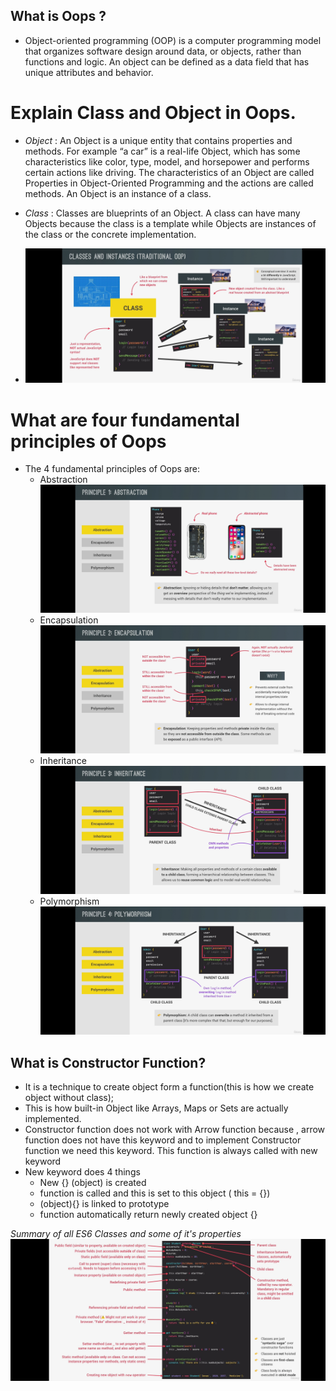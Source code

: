 ## What is Oops ?
- Object-oriented programming (OOP) is a computer programming model that organizes software design around data, or objects, rather than functions and logic. An object can be defined as a data field that has unique attributes and behavior.

# Explain Class and Object in Oops.
- *Object* : An Object is a unique entity that contains properties and methods. For example “a car” is a real-life Object, which has some characteristics like color, type, model, and horsepower and performs certain actions like driving. The characteristics of an Object are called Properties in Object-Oriented Programming and the actions are called methods. An Object is an instance of a class. 

- *Class* : Classes are blueprints of an Object. A class can have many Objects because the class is a template while Objects are instances of the class or the concrete implementation. 
- ![Classes and Objects](classAndObjects.jpg)

# What are four fundamental principles of Oops
- The 4 fundamental principles of Oops are:
    - Abstraction ![Abstraction](Abstraction.jpg)
    - Encapsulation  ![Encapsulation](Encapsulation.jpg)
    - Inheritance  ![Inheritance](Inheritance.jpg)
    - Polymorphism   ![Polymorphism](Polymorphism.jpg)



## What is Constructor Function?
- It is a technique to create object form a function(this is how we create object without class);
- This is how built-in Object like Arrays, Maps or Sets are actually implemented.
- Constructor function does not work with Arrow function because , arrow function does not have this keyword and to implement Constructor function we need this keyword. This function is always called with new keyword
- New keyword does 4 things
    - New {} (object) is created
    - function is called and this is set to this object ( this = {})
    - (object){} is linked to prototype
    - function automatically return newly created object {}



*Summary of all ES6 Classes and some of it's properties*
![Summary of Oops Pillars](ES6_Classes_Summary.jpg)